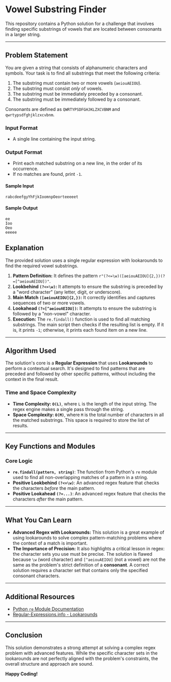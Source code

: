 # Vowel Substring Finder

This repository contains a Python solution for a challenge that involves finding specific substrings of vowels that are located between consonants in a larger string.

---

## Problem Statement

You are given a string that consists of alphanumeric characters and symbols. Your task is to find all substrings that meet the following criteria:
1.  The substring must contain two or more vowels (`aeiouAEIOU`).
2.  The substring must consist *only* of vowels.
3.  The substring must be immediately preceded by a consonant.
4.  The substring must be immediately followed by a consonant.

Consonants are defined as `QWRTYPSDFGHJKLZXCVBNM` and `qwrtypsdfghjklzxcvbnm`.

### Input Format
- A single line containing the input string.

### Output Format
- Print each matched substring on a new line, in the order of its occurrence.
- If no matches are found, print `-1`.

#### Sample Input

```
rabcdeefgyYhFjkIoomnpOeorteeeeet
```

#### Sample Output

```
ee
Ioo
Oeo
eeeee
```

## Explanation

The provided solution uses a single regular expression with lookarounds to find the required vowel substrings.

1.  **Pattern Definition:** It defines the pattern `r"(?<=\w)([aeiouAEIOU]{2,})(?=[^aeiouAEIOU])"`.
2.  **Lookbehind `(?<=\w)`:** It attempts to ensure the substring is preceded by a "word character" (any letter, digit, or underscore).
3.  **Main Match `([aeiouAEIOU]{2,})`:** It correctly identifies and captures sequences of two or more vowels.
4.  **Lookahead `(?=[^aeiouAEIOU])`:** It attempts to ensure the substring is followed by a "non-vowel" character.
5.  **Execution:** The `re.findall()` function is used to find all matching substrings. The main script then checks if the resulting list is empty. If it is, it prints `-1`; otherwise, it prints each found item on a new line.

---
## Algorithm Used

The solution's core is a **Regular Expression** that uses **Lookarounds** to perform a contextual search. It's designed to find patterns that are preceded and followed by other specific patterns, without including the context in the final result.

### Time and Space Complexity

* **Time Complexity: `O(L)`**, where `L` is the length of the input string. The regex engine makes a single pass through the string.
* **Space Complexity: `O(M)`**, where `M` is the total number of characters in all the matched substrings. This space is required to store the list of results.

---
## Key Functions and Modules

### Core Logic
-   **`re.findall(pattern, string)`**: The function from Python's `re` module used to find all non-overlapping matches of a pattern in a string.
-   **Positive Lookbehind `(?<=\w)`**: An advanced regex feature that checks the characters *before* the main pattern.
-   **Positive Lookahead `(?=...)`**: An advanced regex feature that checks the characters *after* the main pattern.

---

## What You Can Learn

-   **Advanced Regex with Lookarounds:** This solution is a great example of using lookarounds to solve complex pattern-matching problems where the context of a match is important.
-   **The Importance of Precision:** It also highlights a critical lesson in regex: the character sets you use must be precise. The solution is flawed because `\w` (word character) and `[^aeiouAEIOU]` (not a vowel) are not the same as the problem's strict definition of a **consonant**. A correct solution requires a character set that contains only the specified consonant characters.

---

## Additional Resources

-   [Python `re` Module Documentation](https://docs.python.org/3/library/re.html)
-   [Regular-Expressions.info - Lookarounds](https://www.regular-expressions.info/lookaround.html)

---

## Conclusion

This solution demonstrates a strong attempt at solving a complex regex problem with advanced features. While the specific character sets in the lookarounds are not perfectly aligned with the problem's constraints, the overall structure and approach are sound.

**Happy Coding!**
